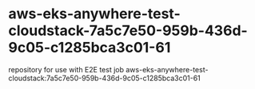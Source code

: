 # aws-eks-anywhere-test-cloudstack-7a5c7e50-959b-436d-9c05-c1285bca3c01-61
repository for use with E2E test job aws-eks-anywhere-test-cloudstack:7a5c7e50-959b-436d-9c05-c1285bca3c01-61
